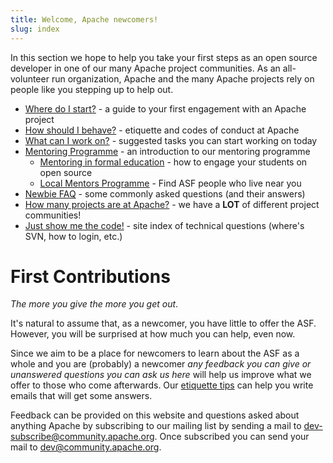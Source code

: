 ```yaml
---
title: Welcome, Apache newcomers!
slug: index
---
```


In this section we hope to help you take your first steps as an open source 
developer in one of our many Apache project communities.  As an all-volunteer 
run organization, Apache and the many Apache projects rely on people like 
you stepping up to help out.  

  * [Where do I start?](/gettingStarted/101.html) - a guide to your first engagement with an Apache project
  * [How should I behave?](/contributors/etiquette) - etiquette and codes of conduct at Apache
  * [What can I work on?](http://helpwanted.apache.org) - suggested tasks you can start working on today 
  * [Mentoring Programme](/mentoringprogramme.html) - an introduction to our mentoring programme
      * [Mentoring in formal education](/mentorprogrammeformaleducation.html) - how to engage your students on open source
      * [Local Mentors Programme](/localmentors.html) - Find ASF people who live near you
  * [Newbie FAQ](/newbiefaq.html) - some commonly asked questions (and their answers)
  * [How many projects are at Apache?](https://projects.apache.org/) - we have a **LOT** of different project communities!
  * [Just show me the code!](http://www.apache.org/dev/) - site index of technical questions (where's SVN, how to login, etc.)

<a name="Index-FirstContributions"></a>
# First Contributions

*The more you give the more you get out*. 

It's natural to assume that, as a newcomer, 
you have little to offer the ASF. However, you will be surprised at
how much you can help, even now. 

Since we aim to be a place for newcomers to learn
about the ASF as a whole and you are (probably) a newcomer *any feedback
you can give or unanswered questions you can ask us here* will help us improve what
we offer to those who come afterwards. Our [etiquette tips](/contributors/etiquette) can help you 
write emails that will get some answers.

Feedback can be provided on this website and questions asked about anything Apache by subscribing to our mailing
list by sending a mail to 
[dev-subscribe@community.apache.org](mailto:dev-subscribe@community.apache.org). Once subscribed you can send your mail to
[dev@community.apache.org](mailto:dev@community.apache.org).

<div style="width: 700px;" type="helpwanted" project="comdev"  description="Community Development"></div>
<script src="https://helpwanted.apache.org/widget.js" type="text/javascript"></script>
